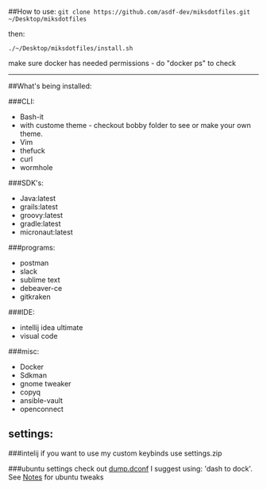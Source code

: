 ##How to use:
`git clone https://github.com/asdf-dev/miksdotfiles.git ~/Desktop/miksdotfiles`

then:

`./~/Desktop/miksdotfiles/install.sh`



make sure docker has needed permissions - do "docker ps" to check

----
##What's being installed:


###CLI:
 * Bash-it
 * with custome theme - checkout bobby folder to see or make your own theme.
 * Vim
 * thefuck
 * curl
 * wormhole



###SDK's:
 * Java:latest
 * grails:latest
 * groovy:latest
 * gradle:latest
 * micronaut:latest

###programs:
 * postman
 * slack
 * sublime text
 * debeaver-ce
 * gitkraken

###IDE:
* intellij idea ultimate
* visual code

###misc:
 * Docker
 * Sdkman
 * gnome tweaker
 * copyq
 * ansible-vault
 * openconnect

## settings:

###intelij
if you want to use my custom keybinds use settings.zip

###ubuntu settings
check out [dump.dconf](dump.dconf) I suggest using: 'dash to dock'.
See [Notes](Notes) for ubuntu tweaks
